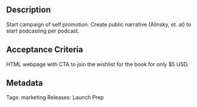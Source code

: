## Description
Start campaign of self promotion.
Create public narrative (Alinsky, et. al) to start podcasting per podcast.

## Acceptance Criteria
HTML webpage with CTA to join the wishlist for the book for only $5 USD.

## Metadata
Tags: marketing
Releases: Launch Prep